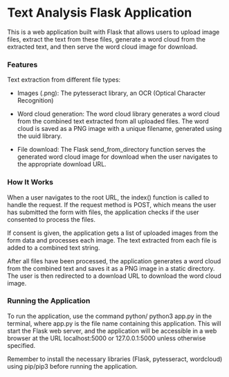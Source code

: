 # Text Analysis Flask Application

This is a web application built with Flask that allows users to upload image files, extract the text from these files, generate a word cloud from the extracted text, and then serve the word cloud image for download.

### Features

Text extraction from different file types:

- Images (.png): The pytesseract library, an OCR (Optical Character Recognition) 

- Word cloud generation: The word cloud library generates a word cloud from the combined text extracted from all uploaded files. The word cloud is saved as a PNG image with a unique filename, generated using the uuid library.

- File download: The Flask send_from_directory function serves the generated word cloud image for download when the user navigates to the appropriate download URL.
  

### How It Works

When a user navigates to the root URL, the index() function is called to handle the request. If the request method is POST, which means the user has submitted the form with files, the application checks if the user consented to process the files.

If consent is given, the application gets a list of uploaded images from the form data and processes each image. The text extracted from each file is added to a combined text string.

After all files have been processed, the application generates a word cloud from the combined text and saves it as a PNG image in a static directory. The user is then redirected to a download URL to download the word cloud image.


### Running the Application

To run the application, use the command python/ python3 app.py in the terminal, where app.py is the file name containing this application. This will start the Flask web server, and the application will be accessible in a web browser at the URL localhost:5000 or 127.0.0.1:5000 unless otherwise specified.

Remember to install the necessary libraries (Flask, pytesseract, wordcloud) using pip/pip3 before running the application.

